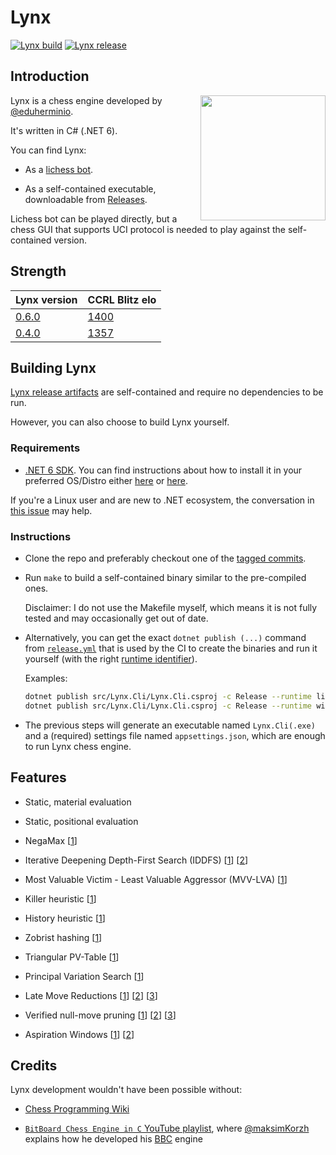 # Lynx

[![Lynx build][buildlogo]][buildlink]
[![Lynx release][releaselogo]][releaselink]

## Introduction

<img align="right" width="200" height="200" src="resources/lynx.png">

Lynx is a chess engine developed by [@eduherminio](https://github.com/eduherminio).

It's written in C# (.NET 6).

You can find Lynx:

- As a [lichess bot](https://lichess.org/@/Lynx_BOT).

- As a self-contained executable, downloadable from [Releases](https://github.com/lynx-chess/Lynx/releases).

Lichess bot can be played directly, but a chess GUI that supports UCI protocol is needed to play against the self-contained version.

## Strength

| Lynx version                                                    | CCRL Blitz elo                                                                                                                         |
|-----------------------------------------------------------------|----------------------------------------------------------------------------------------------------------------------------------------|
| [0.6.0](https://github.com/lynx-chess/Lynx/releases/tag/v0.6.0) | [1400](http://ccrl.chessdom.com/ccrl/404/cgi/engine_details.cgi?print=Details&each_game=1&eng=Lynx%200.6.0%2064-bit#Lynx_0_6_0_64-bit) |
| [0.4.0](https://github.com/lynx-chess/Lynx/releases/tag/v0.4.0) | [1357](http://ccrl.chessdom.com/ccrl/404/cgi/engine_details.cgi?print=Details&each_game=1&eng=Lynx%200.4.0%2064-bit#Lynx_0_4_0_64-bit) |

## Building Lynx

[Lynx release artifacts](https://github.com/lynx-chess/Lynx/releases) are self-contained and require no dependencies to be run.

However, you can also choose to build Lynx yourself.

### Requirements

- [.NET 6 SDK](https://dotnet.microsoft.com/download/dotnet/6.0). You can find instructions about how to install it in your preferred OS/Distro either [here](https://docs.microsoft.com/en-us/dotnet/core/install/) or [here](https://github.com/dotnet/core/tree/main/release-notes/6.0).

If you're a Linux user and are new to .NET ecosystem, the conversation in [this issue](https://github.com/lynx-chess/Lynx/issues/33) may help.

### Instructions

- Clone the repo and preferably checkout one of the [tagged commits](https://github.com/lynx-chess/Lynx/tags).

- Run `make` to build a self-contained binary similar to the pre-compiled ones.

  Disclaimer: I do not use the Makefile myself, which means it is not fully tested and may occasionally get out of date.

- Alternatively, you can get the exact `dotnet publish (...)` command from [`release.yml`](https://github.com/lynx-chess/Lynx/blob/main/.github/workflows/release.yml) that is used by the CI to create the binaries and run it yourself (with the right [runtime identifier](https://docs.microsoft.com/en-us/dotnet/core/rid-catalog#using-rids)).

  Examples:

  ```bash
  dotnet publish src/Lynx.Cli/Lynx.Cli.csproj -c Release --runtime linux-x64 --self-contained /p:Optimized=true -o /home/your_user/engines/Lynx
  dotnet publish src/Lynx.Cli/Lynx.Cli.csproj -c Release --runtime win-x64 --self-contained /p:Optimized=true -o C:/Users/your_user/engines/Lynx
  ```

- The previous steps will generate an executable named `Lynx.Cli(.exe)` and a (required) settings file named `appsettings.json`, which are enough to run Lynx chess engine.

## Features

- Static, material evaluation

- Static, positional evaluation

- NegaMax [[1](https://www.chessprogramming.org/Negamax)]

- Iterative Deepening Depth-First Search (IDDFS) [[1](https://en.wikipedia.org/wiki/Iterative_deepening_depth-first_search)] [[2](https://www.chessprogramming.org/Iterative_Deepening)]

- Most Valuable Victim - Least Valuable Aggressor (MVV-LVA) [[1](https://www.chessprogramming.org/MVV-LVA)]

- Killer heuristic [[1](https://www.chessprogramming.org/Killer_Heuristic)]

- History heuristic [[1](https://www.chessprogramming.org/History_Heuristic)]

- Zobrist hashing [[1](https://www.chessprogramming.org/Zobrist_Hashing)]

- Triangular PV-Table [[1](https://www.chessprogramming.org/Triangular_PV-Table)]

- Principal Variation Search [[1](https://web.archive.org/web/20071030220825/http://www.brucemo.com/compchess/programming/pvs.htm)]

- Late Move Reductions [[1](https://web.archive.org/web/20150212051846/http://www.glaurungchess.com/lmr.html)] [[2](https://www.chessprogramming.org/Late_Move_Reductions)] [[3](https://talkchess.com/forum3/viewtopic.php?f=7&t=75056#p860118)]

- Verified null-move pruning [[1](https://www.researchgate.net/publication/297377298_Verified_Null-Move_Pruning)] [[2](https://web.archive.org/web/20071031095933/http://www.brucemo.com/compchess/programming/nullmove.htm)] [[3](https://www.chessprogramming.org/Null_Move_Pruning)]

- Aspiration Windows [[1](https://web.archive.org/web/20071031095918/http://www.brucemo.com/compchess/programming/aspiration.htm)] [[2](https://www.chessprogramming.org/Aspiration_Windows)]

## Credits

Lynx development wouldn't have been possible without:

- [Chess Programming Wiki](https://www.chessprogramming.org/)

-  [`BitBoard Chess Engine in C` YouTube playlist](https://www.youtube.com/playlist?list=PLmN0neTso3Jxh8ZIylk74JpwfiWNI76Cs), where [@maksimKorzh](https://github.com/maksimKorzh) explains how he developed his [BBC](https://github.com/maksimKorzh/bbc) engine

[buildlink]: https://github.com/lynx-chess/Lynx/actions/workflows/ci.yml
[buildlogo]: https://github.com/lynx-chess/Lynx/actions/workflows/ci.yml/badge.svg
[releaselink]: https://github.com/lynx-chess/Lynx/releases/latest
[releaselogo]: https://img.shields.io/github/v/release/lynx-chess/Lynx
